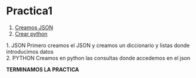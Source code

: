 # Practica1

1. [Creamos JSON](#JSON)
2. [Crear python](#PYTHON)

<div id = "JSON"></div>
1. JSON
Primero creamos el JSON y creamos un diccionario y listas donde introducimos datos 

<div id = "Python"></div>
2. PYTHON
Creamos en python las consultas donde accedemos en el json

**TERMINAMOS LA PRACTICA**